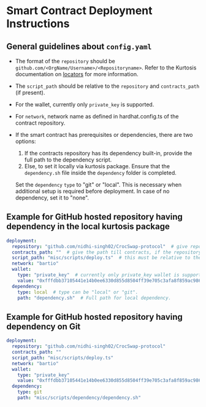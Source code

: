 # Smart Contract Deployment Instructions

## General guidelines about `config.yaml`

- The format of the `repository` should be `github.com/<OrgName/Username>/<Repositoryname>`. Refer to the Kurtosis documentation on [locators](https://docs.kurtosis.com/advanced-concepts/locators) for more information.

- The `script_path` should be relative to the `repository` and `contracts_path` (if present).

- For the wallet, currently only `private_key` is supported.

- For `network`, network name as defined in hardhat.config.ts of the contract repository.

- If the smart contract has prerequisites or dependencies, there are two options:
    1) If the contracts repository has its dependency built-in, provide the full path to the dependency script.
    2) Else, to set it locally via kurtosis package. Ensure that the `dependency.sh` file inside the `dependency` folder is completed.
    
  Set the `dependency` `type` to "git" or "local". This is necessary when additional setup is required before deployment.
  In case of no dependency, set it to "none".

## Example for GitHub hosted repository having dependency in the local kurtosis package

```yaml
deployment:
  repository: "github.com/nidhi-singh02/CrocSwap-protocol"  # give repo name if there are submodules, else give the folder till contracts
  contracts_path: ""  # give the path till contracts, if the repository is the contract folder itself, then leave it empty
  script_path: "misc/scripts/deploy.ts"  # this must be relative to the repository path + contracts_path(if applicable)
  network: "bartio"
  wallet:
    type: "private_key"  # currently only private_key wallet is supported. Do not change the type.
    value: "0xfffdbb37105441e14b0ee6330d855d8504ff39e705c3afa8f859ac9865f99306"
  dependency:
    type: local  # type can be "local" or "git".
    path: "dependency.sh"  # Full path for local dependency.
```

## Example for GitHub hosted repository having dependency on Git

```yaml
deployment:
  repository: "github.com/nidhi-singh02/CrocSwap-protocol"
  contracts_path: ""
  script_path: "misc/scripts/deploy.ts"
  network: "bartio"
  wallet:
    type: "private_key"
    value: "0xfffdbb37105441e14b0ee6330d855d8504ff39e705c3afa8f859ac9865f99306"
  dependency:
    type: git
    path: "misc/scripts/dependency/dependency.sh"
```
